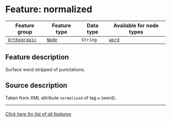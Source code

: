 # Feature: normalized

Feature group | Feature type | Data type | Available for node types
---  | --- | --- | ---
[`Orthograpic`](featuresbygroup.md#orthograpic-features) | [`Node`](featuresbyfeaturetype.md#node-features) | `String`  | [`word`](featuresbynodetype.md#word-nodes)

## Feature description

Surface word stripped of punctations.

## Source description

Taken from XML attribute `normalized` of tag `w` (word).

---
###### [Click here for list of all features](home.md#readme)
